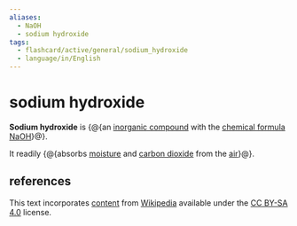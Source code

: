 ```yaml
---
aliases:
  - NaOH
  - sodium hydroxide
tags:
  - flashcard/active/general/sodium_hydroxide
  - language/in/English
---
```


# sodium hydroxide

__Sodium hydroxide__ is {@{an [inorganic compound](inorganic%20compound.md) with the [chemical formula](chemical%20formula.md) [Na](sodium.md)[OH](hydroxide.md)}@}.

It readily {@{absorbs [moisture](moisture.md) and [carbon dioxide](carbon%20dioxide.md) from the [air](air.md)}@}.

## references

This text incorporates [content](https://en.wikipedia.org/wiki/sodium_hydroxide) from [Wikipedia](Wikipedia.md) available under the [CC BY-SA 4.0](https://creativecommons.org/licenses/by-sa/4.0/) license.
